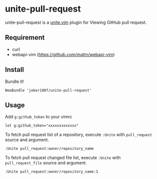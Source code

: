# unite-pull-request

unite-pull-request is a [unite.vim](https://github.com/Shougo/unite.vim "unite.vim") plugin for Viewing GitHub pull request.

## Requirement
- curl
- webapi-vim (https://github.com/mattn/webapi-vim)

## Install

Bundle it!

```vim
NeoBundle 'joker1007/unite-pull-request'
```

## Usage

Add `g:github_token` to your vimrc

```vim
let g:github_token="xxxxxxxxxxxxx"
```

To fetch pull request list of a repository,
execute `:Unite` with `pull_request` source and argument.

```vim
:Unite pull_request:owner/repository_name
```

To fetch pull request changed file list,
execute `:Unite` with `pull_request_file` source and argument.

```vim
:Unite pull_request:owner/repository_name:1
```
